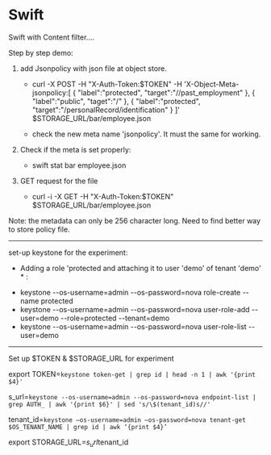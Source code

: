 Swift
=====
Swift with Content filter....

Step by step demo:

1. add Jsonpolicy with json file at object store.
	- curl -X POST -H "X-Auth-Token:$TOKEN" -H 'X-Object-Meta-jsonpolicy:[ { "label":"protected", "target":"//past_employment" }, { "label":"public", "taget":"/" }, { "label":"protected", "target":"/personalRecord/identification" } ]' $STORAGE_URL/bar/employee.json

	- check the new meta name 'jsonpolicy'. It must the same for working.

2. Check if the meta is set properly:
	- swift stat bar employee.json

3. GET request for the file
	- curl -i -X GET -H "X-Auth-Token:$TOKEN" $STORAGE_URL/bar/employee.json


Note: the metadata can only be 256 character long. Need to find better way to store policy file.



------------------------------------------------------------------------------
set-up keystone for the experiment:

* Adding a role 'protected and attaching it to user 'demo' of tenant 'demo' * :

- keystone --os-username=admin --os-password=nova role-create --name protected
- keystone --os-username=admin --os-password=nova user-role-add --user=demo --role=protected --tenant=demo
- keystone --os-username=admin --os-password=nova user-role-list --user=demo


--------------------------------------------------------------------------------

Set up $TOKEN & $STORAGE_URL for experiment

export TOKEN=`keystone token-get | grep id | head -n 1 | awk '{print $4}'`


s_url=`keystone --os-username=admin --os-password=nova endpoint-list | grep AUTH_ | awk '{print $6}' | sed 's/\$(tenant_id)s//'`


tenant_id=`keystone –os-username=admin –os-password=nova tenant-get $OS_TENANT_NAME | grep id | awk ‘{print $4}’`


export STORAGE_URL=$s_url$tenant_id
